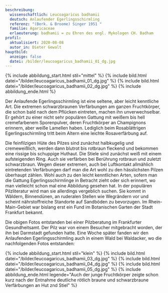 ```yaml
---
beschreibung:
  wissenschaftlich: Leucoagaricus badhamii
  deutsch: Anlaufender Egerlingsschirmling
  referenz: "(Berk. & Broome) Singer 1951 "
  familie: Agaricaceae
  erlaeuterung: badhamii = zu Ehren des engl. Mykologen CH. Badham
profil:
  aktualisiert: 2020-08-08
  autor_in: Dieter Gewalt
hauptbild:
  anzeige: false
  datei: /bilder/leucoagaricus_badhamii_01_dg.jpg
---
```

{% include abbildung_start.html stil="mittel" %}
{% include bild.html datei="/bilder/leucoagaricus_badhamii_01_dg.jpg" %}
{% include bild.html datei="/bilder/leucoagaricus_badhamii_02_dg.jpg" %}
{% include abbildung_ende.html %}

Der Anlaufende Egerlingsschirmling ist eine seltene, aber leicht kenntliche Art. Die extremen schwarzbraunen Verfärbungen am ganzen Fruchtkörper, die schon bald nach dem Pflücken eintreten, machen ihn unverwechselbar. Er gehört zu einer nicht sehr populären Gattung mit weißem bis hell cremefarbenem Sporenpulver, deren Fruchtkörper an Champignons erinnern, aber weiße Lamellen haben. Lediglich beim Rosablättrigen Egerlingsschirmling tritt beim Altern eine leichte Rosaverfärbung auf.

Die feinfilzigen Hüte des Pilzes sind zunächst halbkugelig und cremeweißlich, werden dann blutrot bis rotbraun fleckend und bekommen eine rissige bis schuppige Huthaut. Die Stiele sind zunächst weiß mit einem aufsteigenden Ring. Auch sie verfärben bei Berührung rotbraun und zuletzt schwarzbraun. Wegen dieser extremen, auch bei Luftkontakt allmählich eintretenden Verfärbungen darf man die Art wohl zu den hässlichsten Pilzen überhaupt zählen. Wohl auch zu den leicht kenntlichen Arten, sofern man die Gattung Egerlingsschirmlinge in Betracht zieht oder sich erinnert, wo man vielleicht schon mal eine Abbildung gesehen hat. In der populären Pilzliteratur wird man sie allerdings vergeblich suchen. Sie kommt in Wäldern, Binnendünen, an ruderalen Stellen wie Wegrändern vor und scheint nährstoffreiche Standorte auf Sandböden zu bevorzugen. Im Rhein-Main-Gebiet war bislang erst ein Fund im Botanischen Garten der Stadt Frankfurt bekannt.

Die obigen Fotos entstanden bei einer Pilzberatung im Frankfurter Gesundheitsamt. Der Pilz war von einem Besucher mitgebracht worden, der ihn bei Darmstadt gefunden hatte. Eine Woche später fanden wir den Anlaufenden Egerlingsschirmling auch in einem Wald bei Waldacker, wo die nachfolgenden Fotos entstanden:

{% include abbildung_start.html stil="klein" %}
{% include bild.html datei="/bilder/leucoagaricus_badhamii_03_dg.jpg" %}
{% include bild.html datei="/bilder/leucoagaricus_badhamii_04_dg.jpg" %}
{% include bild.html datei="/bilder/leucoagaricus_badhamii_05_dg.jpg" %}
{% include abbildung_ende.html legende="Auch der junge Fruchtkörper zeigte schon kurz nach der Entnahme deutliche rötlich braune und schwarzbraune Verfärbungen an Hut znd Stiel" %}